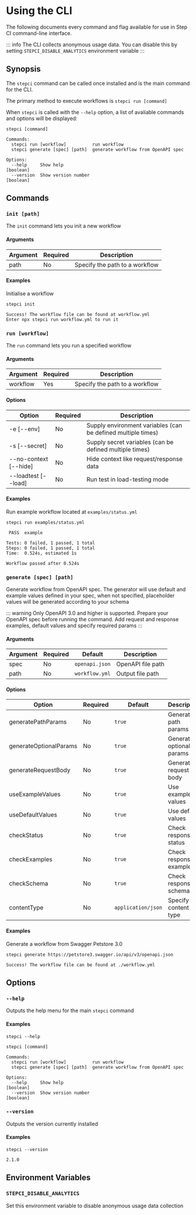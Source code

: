 # Using the CLI

The following documents every command and flag available for use in Step CI command-line interface.

::: info
The CLI collects anonymous usage data. You can disable this by setting `STEPCI_DISABLE_ANALYTICS` environment variable
:::

## Synopsis

The `stepci` command can be called once installed and is the main command for the CLI.

The primary method to execute workflows is `stepci run [command]`

When `stepci` is called with the `--help` option, a list of avaliable commands and options will be displayed:

```
stepci [command]

Commands:
  stepci run [workflow]          run workflow
  stepci generate [spec] [path]  generate workflow from OpenAPI spec

Options:
  --help     Show help                                                 [boolean]
  --version  Show version number                                       [boolean]
```

## Commands

### `init [path]`

The `init` command lets you init a new workflow

#### **Arguments**

| Argument | Required | Description |
|-|-|-|
| path | No | Specify the path to a workflow |

#### **Examples**

Initialise a workflow

```
stepci init
```

```
Success! The workflow file can be found at workflow.yml
Enter npx stepci run workflow.yml to run it
```

### `run [workflow]`

The `run` command lets you run a specified workflow

#### **Arguments**

| Argument | Required | Description |
|-|-|-|
| workflow | Yes | Specify the path to a workflow |

#### **Options**

| Option | Required | Description |
|-|-|-|
| -e [--env] | No | Supply environment variables (can be defined multiple times) |
| -s [--secret] | No | Supply secret variables (can be defined multiple times) |
| --no-context [--hide] | No | Hide context like request/response data |
| --loadtest [--load] | No | Run test in load-testing mode |

#### **Examples**

Run example workflow located at `examples/status.yml`

```
stepci run examples/status.yml
```

```
 PASS  example

Tests: 0 failed, 1 passed, 1 total
Steps: 0 failed, 1 passed, 1 total
Time:  0.524s, estimated 1s

Workflow passed after 0.524s
```

### `generate [spec] [path]`

Generate workflow from OpenAPI spec. The generator will use default and example values defined in your spec, when not specified, placeholder values will be generated according to your schema

::: warning
Only OpenAPI 3.0 and higher is supported. Prepare your OpenAPI spec before running the command. Add request and response examples, default values and specify required params
:::

#### **Arguments**

| Argument | Required | Default | Description |
|-|-|-|-|
| spec | No | `openapi.json` | OpenAPI file path |
| path | No | `workflow.yml` | Output file path |

#### **Options**

| Option | Required | Default | Description |
|-|-|-|-|
| generatePathParams | No | `true` | Generate path params |
| generateOptionalParams | No | `true` | Generate optional params |
| generateRequestBody | No | `true` | Generate request body |
| useExampleValues | No | `true` | Use example values |
| useDefaultValues | No | `true` | Use default values |
| checkStatus | No | `true` | Check response status |
| checkExamples | No | `true` | Check response examples |
| checkSchema | No | `true` | Check response schema |
| contentType | No | `application/json` | Specify content-type |

#### **Examples**

Generate a workflow from Swagger Petstore 3.0

```
stepci generate https://petstore3.swagger.io/api/v3/openapi.json
```

```
Success! The workflow file can be found at ./workflow.yml
```

## Options

### `--help`

Outputs the help menu for the main `stepci` command

#### **Examples**

```
stepci --help
```

```
stepci [command]

Commands:
  stepci run [workflow]          run workflow
  stepci generate [spec] [path]  generate workflow from OpenAPI spec

Options:
  --help     Show help                                                 [boolean]
  --version  Show version number                                       [boolean]
```

### `--version`

Outputs the version currently installed

#### **Examples**

```
stepci --version
```

```
2.1.0
```

## Environment Variables

### `STEPCI_DISABLE_ANALYTICS`

Set this environment variable to disable anonymous usage data collection
